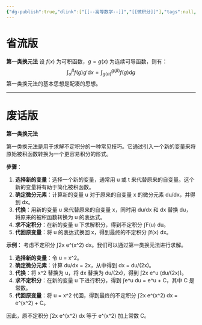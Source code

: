 ```yaml
---
{"dg-publish":true,"dlink":["[[--高等数学--]]","[[微积分]]"],"tags":null,"permalink":"/038-数字科学/math/微积分/第一类换元法/","dgPassFrontmatter":true}
---
```



# 省流版

**第一类换元法**
设 $f(x)$ 为可积函数，$g=g(x)$ 为连续可导函数，则有：
$$
\int^\beta_\alpha f(g)g'\mathrm{d}x = \int^{g(\beta)}_{g(\alpha)} f(g)\mathrm{d}g
$$
第一类换元法的基本思想是配凑的思想。


---
# 废话版
**第一类换元法**

第一类换元法是用于求解不定积分的一种常见技巧。它通过引入一个新的变量来将原始被积函数转换为一个更容易积分的形式。

**步骤**：
1. **选择新的变量**：选择一个新的变量，通常用 u 或 t 来代替原来的自变量。这个新的变量将有助于简化被积函数。
2. **确定微分元素**：计算新的变量 u 对于原来的自变量 x 的微分元素 du/dx，并得到 dx。
3. **代换**：用新的变量 u 来代替原来的自变量 x，同时用 du/dx 和 dx 替换 du，将原来的被积函数转换为 u 的表达式。
4. **求不定积分**：在新的变量 u 下求解积分，得到不定积分 ∫F(u) du。
5. **代回原变量**：将 u 的表达式换回 x，得到最终的不定积分 ∫f(x) dx。

**示例**：
考虑不定积分 ∫2x e^(x^2) dx。我们可以通过第一类换元法进行求解。
1. **选择新的变量**：令 u = x^2。
2. **确定微分元素**：计算 du/dx = 2x，从中得到 dx = du/(2x)。
3. **代换**：将 x^2 替换为 u，将 dx 替换为 du/(2x)，得到 ∫2x e^u (du/(2x))。
4. **求不定积分**：在新的变量 u 下进行积分，得到 ∫e^u du = e^u + C，其中 C 是常数。
5. **代回原变量**：将 u = x^2 代回，得到最终的不定积分 ∫2x e^(x^2) dx = e^(x^2) + C。

因此，原不定积分 ∫2x e^(x^2) dx 等于 e^(x^2) 加上常数 C。